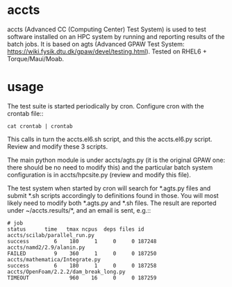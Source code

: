 accts
=====

accts (Advanced CC (Computing Center) Test System) is used to test software
installed on an HPC system by running and reporting results of the batch jobs.
It is based on agts (Advanced GPAW Test System:
https://wiki.fysik.dtu.dk/gpaw/devel/testing.html).
Tested on RHEL6 + Torque/Maui/Moab.

usage
=====

The test suite is started periodically by cron.
Configure cron with the crontab file::

    cat crontab | crontab

This calls in turn the accts.el6.sh script, and this the accts.el6.py script.
Review and modify these 3 scripts.

The main python module is under accts/agts.py (it is the original
GPAW one: there should be no need to modify this) and the particular batch
system configuration is in accts/hpcsite.py (review and modify this file).

The test system when started by cron will search for \*.agts.py
files and submit \*.sh scripts accordingly to definitions found in those.
You will most likely need to modify both \*.agts.py and \*.sh files.
The result are reported under ~/accts.results/*, and an email is sent, e.g.::

    # job                                                                  status      time   tmax ncpus  deps files id
    accts/scilab/parallel_run.py                                           success        6    180     1     0     0 187248
    accts/namd2/2.9/alanin.py                                              FAILED         9    360     1     0     0 187250
    accts/mathematica/Integrate.py                                         success        6    180     1     0     0 187258
    accts/OpenFoam/2.2.2/dam_break_long.py                                 TIMEOUT             960    16     0     0 187259
